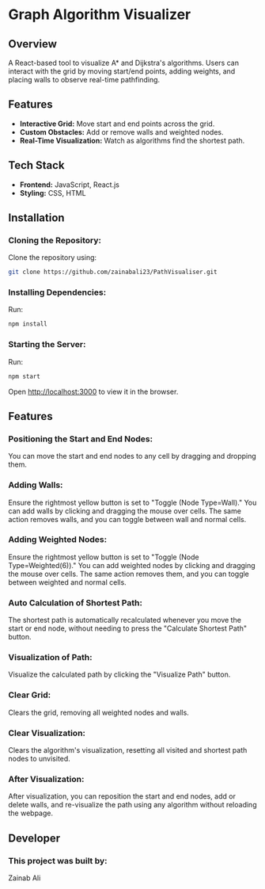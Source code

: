 # Graph Algorithm Visualizer

## Overview

A React-based tool to visualize A* and Dijkstra's algorithms. Users can interact with the grid by moving start/end points, adding weights, and placing walls to observe real-time pathfinding.

## Features

- **Interactive Grid:** Move start and end points across the grid.
- **Custom Obstacles:** Add or remove walls and weighted nodes.
- **Real-Time Visualization:** Watch as algorithms find the shortest path.

## Tech Stack

- **Frontend:** JavaScript, React.js
- **Styling:** CSS, HTML

## Installation

### Cloning the Repository:
Clone the repository using:

```bash
git clone https://github.com/zainabali23/PathVisualiser.git
```

### Installing Dependencies:
Run:

```bash
npm install
```

### Starting the Server:
Run:

```bash
npm start
```

Open [http://localhost:3000](http://localhost:3000) to view it in the browser.

## Features

### Positioning the Start and End Nodes:
You can move the start and end nodes to any cell by dragging and dropping them.

### Adding Walls:
Ensure the rightmost yellow button is set to "Toggle (Node Type=Wall)." You can add walls by clicking and dragging the mouse over cells. The same action removes walls, and you can toggle between wall and normal cells.

### Adding Weighted Nodes:
Ensure the rightmost yellow button is set to "Toggle (Node Type=Weighted(6))." You can add weighted nodes by clicking and dragging the mouse over cells. The same action removes them, and you can toggle between weighted and normal cells.

### Auto Calculation of Shortest Path:
The shortest path is automatically recalculated whenever you move the start or end node, without needing to press the "Calculate Shortest Path" button.

### Visualization of Path:
Visualize the calculated path by clicking the "Visualize Path" button.

### Clear Grid:
Clears the grid, removing all weighted nodes and walls.

### Clear Visualization:
Clears the algorithm's visualization, resetting all visited and shortest path nodes to unvisited.

### After Visualization:
After visualization, you can reposition the start and end nodes, add or delete walls, and re-visualize the path using any algorithm without reloading the webpage.

## Developer

### This project was built by:

Zainab Ali

